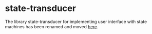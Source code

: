# state-transducer
The library state-transducer for implementing user interface with state machines has been renamed and moved [here](https://github.com/brucou/kingly).
